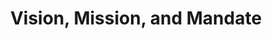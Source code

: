 ---
title: "Vision, Mission, and Mandate"
layout: post
lang: en
lang-ref: 103-vision
section: 1
category: 
  - vision
  - projects
hero:
  image:
    src: 1.3-tx-heading.jpg
    alt: A photo of a starry night sky.
blocks:
  - type: title
    label: Vision for the Future
  - Talent Cloud imagines a future for the Government of Canada where...
  - type: list
    style: ordered
    items:
      - Government will be able to secure as much high performing talent as it needs to advance the digital government agenda, including recruiting those with rare, in-demand, and emerging digital age skills
      - The talent engine will be able to recognize and support the upskilling of those with greater potential
      - The fit between the incoming talent and the team will be optimized to the work environment and organizational culture, ensuring rapid onboarding, strong performance, and high productivity
      - Project-based work will be fully supported by the government’s talent model, including rapid team assembly to support new priorities in a fast evolving ecosystem
      - Talent will be able to move in and out of government easily, with their credentials recognized and portable between organizations
      - More citizens will have a chance to work for the Government of Canada on project-based opportunities at some point in their careers, promoting a richer diversity of ideas inside government and increasing citizen awareness of government operations
      - The talent engine that supports digital government will be a strong, ethical system that supports workers’ right and benefits for “gig” or project-based work
      - The talent engine will support not only increased representation, but also the advancement of meaningful equality for all those in Canada who are underrepresented in the current government talent ecosystem (including tackling anti-racism and inclusion priorities such as visibility, narrative ownership, safety and support, and equal influence to define and occupy positions of influence and authority)
  - type: title
    label: Project Vision
  - (July 2017 – March 2021)
  - Talent Cloud’s vision is to create a talent engine that can move as swiftly as needed to ensure that the Government of Canada has access to all the digital talent it needs for project-based work. Talent hired will have access to union representation, pension, rights, and benefits. The talent engine will be designed in such a way that it illuminates the skills and stories of those who are underrepresented and unseen, and will encourage hiring authorities to place value on these experiences, leading to greater diversity in hiring outcomes and a hiring experience for all that is validating. Driven by portable digital credentials, the talent engine will bring a rich set of data on the skills ecosystem available to the Government of Canada, allowing for more optimized recruitment and mobility targeting existing gaps and emerging priorities.
  - type: title
    label: Mission
  - (July 2017 – March 2021)
  - Develop and test bold new recruitment and mobility approaches for digital talent in the Government of Canada, respecting fundamental principles that promote workers' rights, embrace user experience design and Digital Standards, and advance equity, inclusion and diversity.
  - type: title
    label: Mandate
  - (July 2017 – March 2021)
  - As an experimental platform run by the Digital Change Sector in the Office of the Chief Information Officer, Talent Cloud has a mandate to help ensure that the Government of Canada has the digital talent it needs to deliver on government priorities and commitments to Canadians. This means helping to ensure that high performing talent, with in-demand digital skills, is available when needed. Working with partner departments who have the authority to staff on a hiring platform of their choice (assuming links to the job advertisement are also posted to GCJobs), Talent Cloud has a mandate to explore issues that are preventing partner departments from getting the digital talent they need, and to work collaboratively towards potential solutions through testing and research.

---
